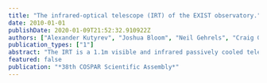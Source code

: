 ```yaml
---
title: "The infrared-optical telescope (IRT) of the EXIST observatory."
date: 2010-01-01
publishDate: 2020-01-09T21:52:32.910922Z
authors: ["Alexander Kutyrev", "Joshua Bloom", "Neil Gehrels", "Craig Golisano", "Quan Gong", "Jonathan Grindlay", "Samuel Moseley", "Bruce Woodgate"]
publication_types: ["1"]
abstract: "The IRT is a 1.1m visible and infrared passively cooled telescope, which can locate, identify and obtain spectra of GRB afterglows at redshifts up to z 20. It will also acquire optical-IR imaging and spectroscopy of AGN and transients discovered by the EXIST (The Energetic X-ray Imaging Survey Telescope). The IRT imaging and spectroscopic capabilities cover a broad spectral range from 0.32.2m in four bands. The identical fields of view in the four instrument bands are each split in three subfields: imaging, objective prism slitless for the field and objective prism single object slit low resolution spectroscopy, and high resolution long slit on single object. This allows the instrument to do simultaneous broadband photometry or spectroscopy of the same object over the full spectral range, thus greatly improving the efficiency of the observatory and its detection limits. A prompt follow up (within three minutes) of the transient discovered by the EXIST makes IRT a unique tool for detection and study of these events, which is particularly valuable at wavelengths unavailable to the ground based observatories. <P />"
featured: false
publication: "*38th COSPAR Scientific Assembly*"
---
```


